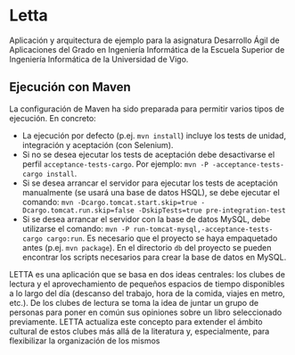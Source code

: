 Letta
==========

Aplicación y arquitectura de ejemplo para la asignatura Desarrollo Ágil de
Aplicaciones del Grado en Ingeniería Informática de la Escuela Superior de
Ingeniería Informática de la Universidad de Vigo.

## Ejecución con Maven
La configuración de Maven ha sido preparada para permitir varios tipos de
ejecución. En concreto:
* La ejecución por defecto (p.ej. `mvn install`) incluye los tests de
unidad, integración y aceptación (con Selenium).
* Si no se desea ejecutar los tests de aceptación debe desactivarse el perfil
`acceptance-tests-cargo`. Por ejemplo: `mvn -P -acceptance-tests-cargo install`.
* Si se desea arrancar el servidor para ejecutar los tests de aceptación
manualmente (se usará una base de datos HSQL), se debe ejecutar el comando:
`mvn -Dcargo.tomcat.start.skip=true -Dcargo.tomcat.run.skip=false
-DskipTests=true pre-integration-test`
* Si se desea arrancar el servidor con la base de datos MySQL, debe utilizarse
el comando: `mvn -P run-tomcat-mysql,-acceptance-tests-cargo cargo:run`. Es
necesario que el proyecto se haya empaquetado antes (p.ej. `mvn package`). En el
directorio `db` del proyecto se pueden encontrar los scripts necesarios para
crear la base de datos en MySQL.

LETTA es una aplicación que se basa en dos ideas centrales: los clubes de lectura y el
aprovechamiento   de   pequeños   espacios   de   tiempo   disponibles   a   lo   largo   del   día
(descanso del trabajo, hora de la comida, viajes en metro, etc.). De los clubes de lectura
se toma la idea de juntar un grupo de personas para poner en común sus opiniones sobre
un   libro   seleccionado   previamente.   LETTA   actualiza   este   concepto   para   extender   el
ámbito cultural de estos clubes más allá de la literatura y, especialmente, para flexibilizar
la organización de los mismos
